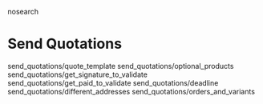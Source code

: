 nosearch  

# Send Quotations

<div class="toctree" titlesonly="">

send_quotations/quote_template send_quotations/optional_products
send_quotations/get_signature_to_validate
send_quotations/get_paid_to_validate send_quotations/deadline
send_quotations/different_addresses send_quotations/orders_and_variants

</div>

